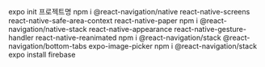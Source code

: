 expo init 프로젝트명
npm i @react-navigation/native react-native-screens react-native-safe-area-context react-native-paper
npm i @react-navigation/native-stack react-native-appearance react-native-gesture-handler react-native-reanimated
npm i @react-navigation/stack @react-navigation/bottom-tabs expo-image-picker
npm i @react-navigation/stack
expo install firebase
